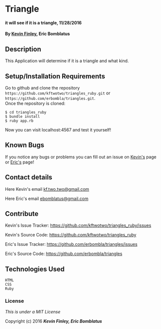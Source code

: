 # Triangle

#### it will see if it is a triangle, 11/28/2016

#### By [Kevin Finley](http://www.kfinley.com), Eric Bomblatus

## Description
This Application will determine if it is a triangle and what kind.

## Setup/Installation Requirements

Go to github and clone the repository `https://github.com/kftwotwo/triangles_ruby.git` or `https://github.com/erbombla/triangles.git`.  
Once the repository is cloned:
```
$ cd triangles_ruby
$ bundle install
$ ruby app.rb
```
Now you can visit localhost:4567 and test it yourself!

## Known Bugs

If you notice any bugs or problems you can fill out an issue on [Kevin's](http://www.github.com/kftwotwo/triangles_ruby/issues)  page or [Eric's](https://github.com/erbombla/triangles/issues) page!

## Contact details
Here Kevin's email kf.two.two@gmail.com

Here Eric's email ebomblatus@gmail.com

## Contribute

Kevin's Issue Tracker: https://github.com/kftwotwo/triangles_ruby/issues

Kevin's Source Code: https://github.com/kftwotwo/triangles_ruby

Eric's Issue Tracker: https://github.com/erbombla/triangles/issues

Eric's Source Code: https://github.com/erbombla/triangles


## Technologies Used
```
HTML
CSS
Ruby
```
### License

*This is under a MIT License*

Copyright (c) 2016 **_Kevin Finley, Eric Bomblatus_**
